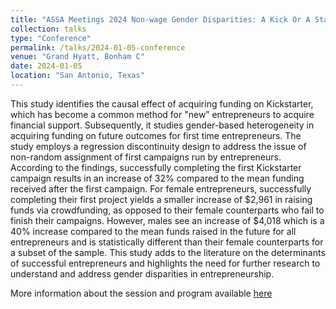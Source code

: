 ```yaml
---
title: "ASSA Meetings 2024 Non-wage Gender Disparities: A Kick Or A Start?"
collection: talks
type: "Conference"
permalink: /talks/2024-01-05-conference
venue: "Grand Hyatt, Bonham C"
date: 2024-01-05
location: "San Antonio, Texas"
---
```


This study identifies the causal effect of acquiring funding on Kickstarter, which has become a common method for "new” entrepreneurs to acquire financial support. Subsequently, it studies gender-based heterogeneity in acquiring funding on future outcomes for first time entrepreneurs. The study employs a regression discontinuity design to address the issue of non-random assignment of first campaigns run by entrepreneurs. According to the findings, successfully completing the first Kickstarter campaign results in an increase of 32% compared to the mean funding received after the first campaign. For female entrepreneurs, successfully completing their first project yields a smaller increase of $2,961 in raising funds via crowdfunding, as opposed to their female counterparts who fail to finish their campaigns. However, males see an increase of $4,018 which is a 40% increase compared to the mean funds raised in the future for all entrepreneurs and is statistically different than their female counterparts for a subset of the sample. This study adds to the literature on the determinants of successful entrepreneurs and highlights the need for further research to understand and address gender disparities in entrepreneurship. 

More information about the session and program available [here](https://www.aeaweb.org/conference/2024/program/2075?q=eNqrVipOLS7OzM8LqSxIVbKqhnGVrJQMlWp1lBKLi_OTgRwlHaWS1KJcXCArILEkMwfITUmshIpn5qZCWGWZqeUgM4oKCoACpgZKtbVcMNnKHVI,)